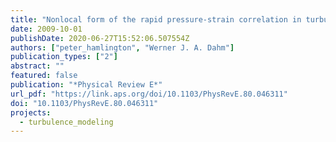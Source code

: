 ```yaml
---
title: "Nonlocal form of the rapid pressure-strain correlation in turbulent flows"
date: 2009-10-01
publishDate: 2020-06-27T15:52:06.507554Z
authors: ["peter_hamlington", "Werner J. A. Dahm"]
publication_types: ["2"]
abstract: ""
featured: false
publication: "*Physical Review E*"
url_pdf: "https://link.aps.org/doi/10.1103/PhysRevE.80.046311"
doi: "10.1103/PhysRevE.80.046311"
projects:
  - turbulence_modeling
---
```


